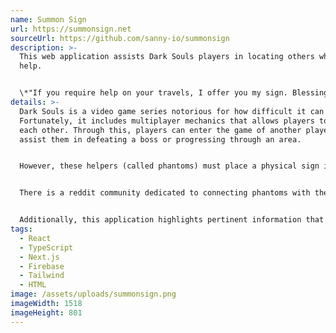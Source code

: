 ```yaml
---
name: Summon Sign
url: https://summonsign.net
sourceUrl: https://github.com/sanny-io/summonsign
description: >-
  This web application assists Dark Souls players in locating others who need
  help.


  \*"If you require help on your travels, I offer you my sign. Blessing of the moon upon your journey."\*
details: >-
  Dark Souls is a video game series notorious for how difficult it can be.
  Fortunately, it includes multiplayer mechanics that allows players to "summon"
  each other. Through this, players can enter the game of another player, and
  assist them in defeating a boss or progressing through an area.


  However, these helpers (called phantoms) must place a physical sign in the game world. These summon signs can be easily missed by other players due to the size of the game world and some rules that stipulate whether the sign appears at all for others. Unfortunately, this often means that players who require assistance may find it rather difficult to acquire any.


  There is a reddit community dedicated to connecting phantoms with these players. This web application polls the /r/summonsign subreddit and allows phantoms to specify which game, platform, and boss they are available to help with.


  Additionally, this application highlights pertinent information that helps phantoms connect with the player in-game, and can even notify phantoms when a player is in need of one.
tags:
  - React
  - TypeScript
  - Next.js
  - Firebase
  - Tailwind
  - HTML
image: /assets/uploads/summonsign.png
imageWidth: 1518
imageHeight: 801
---
```

